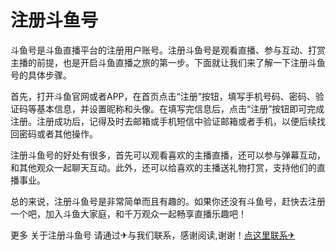 # 注册斗鱼号

斗鱼号是斗鱼直播平台的注册用户账号。注册斗鱼号是观看直播、参与互动、打赏主播的前提，也是开启斗鱼直播之旅的第一步。下面就让我们来了解一下注册斗鱼号的具体步骤。

首先，打开斗鱼官网或者APP，在首页点击“注册”按钮，填写手机号码、密码、验证码等基本信息，并设置昵称和头像。在填写完信息后，点击“注册”按钮即可完成注册。注册成功后，记得及时去邮箱或手机短信中验证邮箱或者手机，以便后续找回密码或者其他操作。

注册斗鱼号的好处有很多，首先可以观看喜欢的主播直播，还可以参与弹幕互动，和其他观众一起聊天互动。此外，还可以给喜欢的主播送礼物打赏，支持他们的直播事业。

总的来说，注册斗鱼号是非常简单而且有趣的。如果你还没有斗鱼号，赶快去注册一个吧，加入斗鱼大家庭，和千万观众一起畅享直播乐趣吧！

更多 关于注册斗鱼号 请通过✈与我们联系，感谢阅读,谢谢！[点这里联系✈](https://ads.k02.cc)